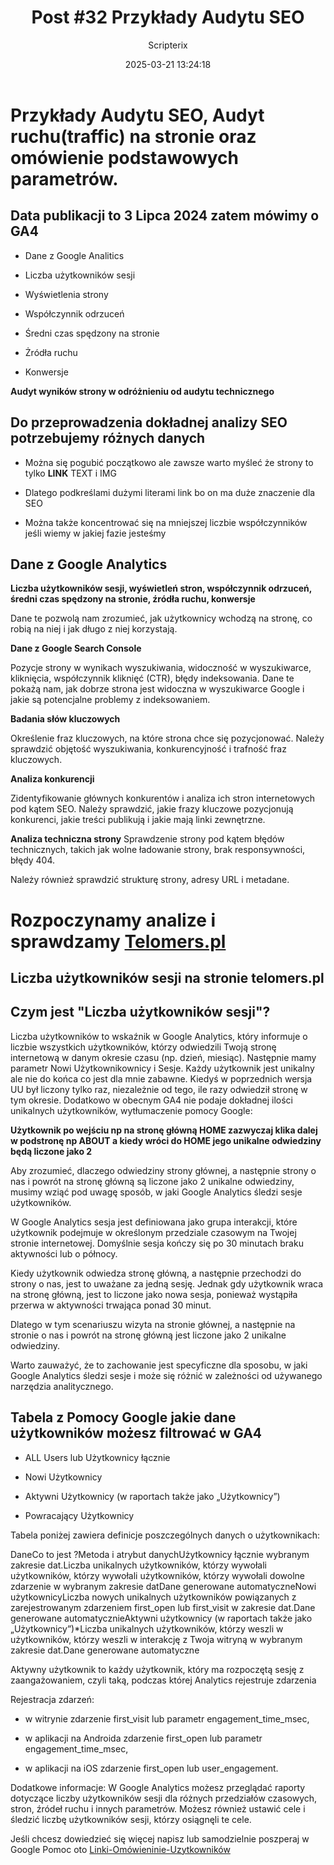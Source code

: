 ﻿---
title: "Post #32 Przykłady Audytu SEO"
date: 2025-03-21 13:24:18
author: Scripterix
slug: 32-examples-seo-audit
post_id: 763
categories:
  - "SEO SEM"
  - "Wyzwanie"
tags:
  - "seo-audit"
  - "tools"
original_url: "https://opengateweb.com/posts/32-examples-seo-audit/"
---

# **Przykłady Audytu SEO,  Audyt ruchu(traffic) na stronie** oraz omówienie podstawowych parametrów.

## Data publikacji to 3 Lipca 2024 zatem mówimy o GA4

- Dane z Google Analitics

- Liczba użytkowników sesji

- Wyświetlenia strony

- Współczynnik odrzuceń

- Średni czas spędzony na stronie

- Żródła ruchu

- Konwersje

**Audyt wyników strony w odróżnieniu od audytu technicznego**

## Do przeprowadzenia dokładnej analizy SEO potrzebujemy różnych danych 

- Można się pogubić początkowo ale zawsze warto myśleć że strony to tylko **LINK** TEXT i IMG

- Dlatego podkreślami dużymi literami link bo on ma duże znaczenie dla SEO

- Można także koncentrować się na mniejszej liczbie współczynników jeśli wiemy w jakiej fazie jesteśmy

## Dane z Google Analytics

**Liczba użytkowników sesji, wyświetleń stron, współczynnik odrzuceń, średni czas spędzony na stronie, źródła ruchu, konwersje**

Dane te pozwolą nam zrozumieć, jak użytkownicy wchodzą na stronę, co robią na niej i jak długo z niej korzystają.

**Dane z Google Search Console**

Pozycje strony w wynikach wyszukiwania, widoczność w wyszukiwarce, kliknięcia, współczynnik kliknięć (CTR), błędy indeksowania. Dane te pokażą nam, jak dobrze strona jest widoczna w wyszukiwarce Google i jakie są potencjalne problemy z indeksowaniem.

**Badania słów kluczowych**

Określenie fraz kluczowych, na które strona chce się pozycjonować. Należy sprawdzić objętość wyszukiwania, konkurencyjność i trafność fraz kluczowych.

**Analiza konkurencji**

Zidentyfikowanie głównych konkurentów i analiza ich stron internetowych pod kątem SEO. Należy sprawdzić, jakie frazy kluczowe pozycjonują konkurenci, jakie treści publikują i jakie mają linki zewnętrzne.

**Analiza techniczna strony** Sprawdzenie strony pod kątem błędów technicznych, takich jak wolne ładowanie strony, brak responsywności, błędy 404.

Należy również sprawdzić strukturę strony, adresy URL i metadane.

# Rozpoczynamy analize i sprawdzamy [Telomers.pl](https://telomers.pl/)

## Liczba użytkowników sesji na stronie telomers.pl

## Czym jest "Liczba użytkowników sesji"?

Liczba użytkowników to wskaźnik w Google Analytics, który informuje o liczbie wszystkich użytkowników, którzy odwiedzili Twoją stronę internetową w danym okresie czasu (np. dzień, miesiąc). Następnie mamy parametr Nowi Użytkownikownicy i Sesje. Każdy użytkownik jest unikalny ale nie do końca co jest dla mnie zabawne. Kiedyś w poprzednich wersja UU był liczony tylko raz, niezależnie od tego, ile razy odwiedził stronę w tym okresie. Dodatkowo w obecnym GA4 nie podaje dokładnej ilości unikalnych użytkowników, wytłumaczenie pomocy Google:

**Użytkownik po wejściu np na stronę główną HOME zazwyczaj klika dalej w podstronę np ABOUT a kiedy wróci do HOME jego unikalne odwiedziny będą liczone jako 2**

Aby zrozumieć, dlaczego odwiedziny strony głównej, a następnie strony o nas i powrót na stronę główną są liczone jako 2 unikalne odwiedziny, musimy wziąć pod uwagę sposób, w jaki Google Analytics śledzi sesje użytkowników.

W Google Analytics sesja jest definiowana jako grupa interakcji, które użytkownik podejmuje w określonym przedziale czasowym na Twojej stronie internetowej. Domyślnie sesja kończy się po 30 minutach braku aktywności lub o północy.

Kiedy użytkownik odwiedza stronę główną, a następnie przechodzi do strony o nas, jest to uważane za jedną sesję. Jednak gdy użytkownik wraca na stronę główną, jest to liczone jako nowa sesja, ponieważ wystąpiła przerwa w aktywności trwająca ponad 30 minut.

Dlatego w tym scenariuszu wizyta na stronie głównej, a następnie na stronie o nas i powrót na stronę główną jest liczone jako 2 unikalne odwiedziny.

Warto zauważyć, że to zachowanie jest specyficzne dla sposobu, w jaki Google Analytics śledzi sesje i może się różnić w zależności od używanego narzędzia analitycznego.

## Tabela z Pomocy Google jakie dane użytkowników możesz filtrować w GA4

- ALL Users lub Użytkownicy łącznie

- Nowi Użytkownicy

- Aktywni Użytkownicy (w raportach także jako „Użytkownicy”)

- Powracający Użytkownicy

Tabela poniżej zawiera definicje poszczególnych danych o użytkownikach:

DaneCo to jest ?Metoda i atrybut danychUżytkownicy łącznie wybranym zakresie dat.Liczba unikalnych użytkowników, którzy wywołali użytkowników, którzy wywołali użytkowników, którzy wywołali dowolne zdarzenie w wybranym zakresie datDane generowane automatyczneNowi użytkownicyLiczba nowych unikalnych użytkowników powiązanych z zarejestrowanym zdarzeniem first_open lub first_visit w zakresie dat.Dane generowane automatycznieAktywni użytkownicy (w raportach także jako „Użytkownicy”)*Liczba unikalnych użytkowników, którzy weszli w użytkowników, którzy weszli w interakcję z Twoja witryną w wybranym zakresie dat.Dane generowane automatyczne

Aktywny użytkownik to każdy użytkownik, który ma rozpoczętą sesję z zaangażowaniem, czyli taką, podczas której Analytics rejestruje zdarzenia

Rejestracja zdarzeń:

- w witrynie zdarzenie first_visit lub parametr engagement_time_msec,

- w aplikacji na Androida zdarzenie first_open lub parametr engagement_time_msec,

- w aplikacji na iOS zdarzenie first_open lub user_engagement.

Dodatkowe informacje: W Google Analytics możesz przeglądać raporty dotyczące liczby użytkowników sesji dla różnych przedziałów czasowych, stron, źródeł ruchu i innych parametrów. Możesz również ustawić cele i śledzić liczbę użytkowników sesji, którzy osiągnęli te cele.

Jeśli chcesz dowiedzieć się więcej napisz lub samodzielnie poszperaj w Google Pomoc oto [Linki-Omówieninie-Uzytkowników](https://support.google.com/analytics/answer/12253918)
